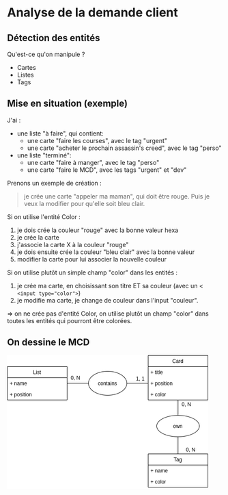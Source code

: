 # Analyse de la demande client

## Détection des entités

Qu'est-ce qu'on manipule ?

- Cartes
- Listes
- Tags

## Mise en situation (exemple)

J'ai :
- une liste "à faire", qui contient: 
    - une carte "faire les courses", avec le tag "urgent"
    - une carte "acheter le prochain assassin's creed", avec le tag "perso"
- une liste "terminé":
    - une carte "faire à manger", avec le tag "perso"
    - une carte "faire le MCD", avec les tags "urgent" et "dev"


Prenons un exemple de création :
> je crée une carte "appeler ma maman", qui doit être rouge. Puis je veux la modifier pour qu'elle soit bleu clair.

Si on utilise l'entité Color :
1. je dois crée la couleur "rouge" avec la bonne valeur hexa
2. je crée la carte
3. j'associe la carte X à la couleur "rouge"
4. je dois ensuite crée la couleur "bleu clair" avec la bonne valeur
5. modifier la carte pour lui associer la nouvelle couleur

Si on utilise plutôt un simple champ "color" dans les entités :
1. je crée ma carte, en choisissant son titre ET sa couleur (avec un < `<input type="color">`)
2. je modifie ma carte, je change de couleur dans l'input "couleur".

=> on ne crée pas d'entité Color, on utilise plutôt un champ "color" dans toutes les entités qui pourront être colorées.

## On dessine le MCD

![MCD](./MCD.png)